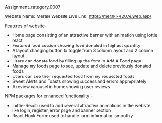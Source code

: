 Assignment_category_0007

Website Name: Meraki
Website Live Link: https://meraki-4207e.web.app/

Features of website-
* Home page consisting of an attractive banner with animation using lottie react
* Featured food section showing food donated in highest quantity
* A layout changing button to toggle from 3 column layout and 2 column layout
* Users can donate food by filling up the form in Add A Food page 
* Manage my foods page to see, update and delete previously donated foods
* Users can see their requested food from my requested foods
* Sweet Alerts and Toasts showing success and errors appropriately
* A review carousel in home showing user reviews


NPM packages for enhanced functionality - 
* Lottie-React: used to add several attractive animations in the website like login, register, error page and banner section
* React Hook Form: used to handle form information smoothly

